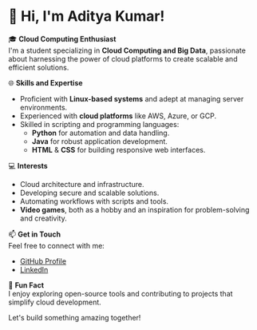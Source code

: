 # 👋 Hi, I'm Aditya Kumar!

🎓 **Cloud Computing Enthusiast**  
I'm a student specializing in **Cloud Computing and Big Data**, passionate about harnessing the power of cloud platforms to create scalable and efficient solutions.  

🌐 **Skills and Expertise**  
- Proficient with **Linux-based systems** and adept at managing server environments.  
- Experienced with **cloud platforms** like AWS, Azure, or GCP.  
- Skilled in scripting and programming languages:  
  - **Python** for automation and data handling.  
  - **Java** for robust application development.  
  - **HTML** & **CSS** for building responsive web interfaces.  

💻 **Interests**  
- Cloud architecture and infrastructure.  
- Developing secure and scalable solutions.  
- Automating workflows with scripts and tools.  
- **Video games**, both as a hobby and an inspiration for problem-solving and creativity.  

📫 **Get in Touch**  
Feel free to connect with me:  
- [GitHub Profile](https://github.com/aditya-kumar-exe)  
- [LinkedIn](https://www.linkedin.com/in/aditya-kumar-61a8a830a/)  

🌟 **Fun Fact**  
I enjoy exploring open-source tools and contributing to projects that simplify cloud development.  
  
Let's build something amazing together!
